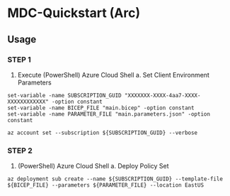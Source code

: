 # MDC-Quickstart (Arc)

## Usage
### STEP 1
1. Execute (PowerShell) Azure Cloud Shell
a. Set Client Environment Parameters

```
set-variable -name SUBSCRIPTION_GUID "XXXXXXX-XXXX-4aa7-XXXX-XXXXXXXXXXXX" -option constant
set-variable -name BICEP_FILE "main.bicep" -option constant
set-variable -name PARAMETER_FILE "main.parameters.json" -option constant

az account set --subscription ${SUBSCRIPTION_GUID} --verbose

```
### STEP 2
1. (PowerShell) Azure Cloud Shell
a. Deploy Policy Set

```
az deployment sub create --name ${SUBSCRIPTION_GUID} --template-file ${BICEP_FILE} --parameters ${PARAMETER_FILE} --location EastUS

```